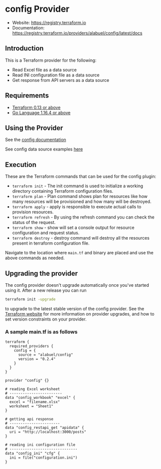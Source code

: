 config Provider
==================

- Website: https://registry.terraform.io
- Documentation: https://registry.terraform.io/providers/alabuel/config/latest/docs

Introduction
------------

This is a Terraform provider for the following:
- Read Excel file as a data source
- Read INI configuration file as a data source
- Get response from API servers as a data source

Requirements
------------

* [Terraform 0.13 or above](https://www.terraform.io/downloads.html)
* [Go Language 1.16.4 or above](https://golang.org/dl)


Using the Provider
------------

See the [config documentation](https://registry.terraform.io/providers/alabuel/config/latest/docs)

See config data source examples [here](examples/README.md)

## Execution
These are the Terraform commands that can be used for the config plugin:
* `terraform init` - The init command is used to initialize a working directory containing Terraform configuration files.
* `terraform plan` - Plan command shows plan for resources like how many resources will be provisioned and how many will be destroyed.
* `terraform apply` - apply is responsible to execute actual calls to provision resources.
* `terraform refresh` - By using the refresh command you can check the status of the request.
* `terraform show` - show will set a console output for resource configuration and request status.
* `terraform destroy` - destroy command will destroy all the  resources present in terraform configuration file.

Navigate to the location where `main.tf` and binary are placed and use the above commands as needed.

Upgrading the provider
----------------------

The config provider doesn't upgrade automatically once you've started using it. After a new release you can run 

```bash
terraform init -upgrade
```

to upgrade to the latest stable version of the config provider. See the [Terraform website](https://www.terraform.io/docs/configuration/providers.html#provider-versions)
for more information on provider upgrades, and how to set version constraints on your provider.


### A sample main.tf is as follows

```hcl
terraform {
  required_providers {
    config = {
      source = "alabuel/config"
      version = "0.2.4"
    }
  }
}

provider "config" {}

# reading Excel worksheet
# ------------------------
data "config_workbook" "excel" {
  excel = "filename.xlsx"
  worksheet = "Sheet1"
}

# getting api response
# -----------------------
data "config_restapi_get "apidata" {
  uri = "http://localhost:3000/posts"
}

# reading ini configuration file
# -------------------------------
data "config_ini" "cfg" {
  ini = file("configuration.ini")
}
```

